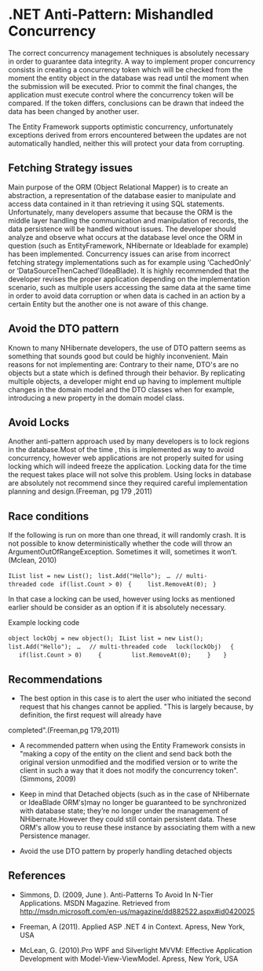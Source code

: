 # .NET Anti-Pattern: Mishandled Concurrency

The correct concurrency management techniques is absolutely necessary in
order to guarantee data integrity. A way to implement proper concurrency
consists in creating a concurrency token which will be checked from the
moment the entity object in the database was read until the moment when
the submission will be executed. Prior to commit the final changes, the
application must execute control where the concurrency token will be
compared. If the token differs, conclusions can be drawn that indeed the
data has been changed by another user.

The Entity Framework supports optimistic concurrency, unfortunately
exceptions derived from errors encountered between the updates are not
automatically handled, neither this will protect your data from
corrupting.

## Fetching Strategy issues

Main purpose of the ORM (Object Relational Mapper) is to create an
abstraction, a representation of the database easier to manipulate and
access data contained in it than retrieving it using SQL statements.
Unfortunately, many developers assume that because the ORM is the middle
layer handling the communication and manipulation of records, the data
persistence will be handled without issues. The developer should analyze
and observe what occurs at the database level once the ORM in question
(such as EntityFramework, NHibernate or Ideablade for example) has been
implemented. Concurrency issues can arise from incorrect fetching
strategy implementations such as for example using ‘CachedOnly’ or
‘DataSourceThenCached’(IdeaBlade). It is highly recommended that the
developer revises the proper application depending on the implementation
scenario, such as multiple users accessing the same data at the same
time in order to avoid data corruption or when data is cached in an
action by a certain Entity but the another one is not aware of this
change.

## Avoid the DTO pattern

Known to many NHibernate developers, the use of DTO pattern seems as
something that sounds good but could be highly inconvenient. Main
reasons for not implementing are: Contrary to their name, DTO's are no
objects but a state which is defined through their behavior. By
replicating multiple objects, a developer might end up having to
implement multiple changes in the domain model and the DTO classes when
for example, introducing a new property in the domain model class.

## Avoid Locks

Another anti-pattern approach used by many developers is to lock regions
in the database.Most of the time , this is implemented as way to avoid
concurrency, however web applications are not properly suited for using
locking which will indeed freeze the application. Locking data for the
time the request takes place will not solve this problem. Using locks in
database are absolutely not recommend since they required careful
implementation planning and design.(Freeman, pg 179 ,2011)

## Race conditions

If the following is run on more than one thread, it will randomly crash.
It is not possible to know deterministically whether the code will throw
an ArgumentOutOfRangeException. Sometimes it will, sometimes it
won’t.(Mclean, 2010)

`IList`<string>` list = new List`<string>`(); `
`list.Add("Hello"); `
`… `
`// multi-threaded code `
`if(list.Count > 0) `
`{ `
`   list.RemoveAt(0); `
`} `

In that case a locking can be used, however using locks as mentioned
earlier should be consider as an option if it is absolutely necessary.

Example locking code

`object lockObj = new object(); `
`IList`<string>` list = new List`<string>`(); `
`list.Add("Hello"); `
`… `
` // multi-threaded code `
` lock(lockObj) `
` { `
`   if(list.Count > 0) `
`   { `
`       list.RemoveAt(0); `
`   } `
`  } `

## Recommendations

  - The best option in this case is to alert the user who initiated the
    second request that his changes cannot be applied. "This is largely
    because, by definition, the first request will already have

completed".(Freeman,pg 179,2011)

  - A recommended pattern when using the Entity Framework consists in
    "making a copy of the entity on the client and send back both the
    original version unmodified and the modified version or to write the
    client in such a way that it does not modify the concurrency
    token".(Simmons, 2009)

<!-- end list -->

  - Keep in mind that Detached objects (such as in the case of
    NHibernate or IdeaBlade ORM's)may no longer be guaranteed to be
    synchronized with database state; they’re no longer under the
    management of NHibernate.However they could still contain persistent
    data. These ORM's allow you to reuse these instance by associating
    them with a new Persistence manager.

<!-- end list -->

  - Avoid the use DTO pattern by properly handling detached objects

## References

  - Simmons, D. (2009, June ). Anti-Patterns To Avoid In N-Tier
    Applications. MSDN Magazine. Retrieved from
    <http://msdn.microsoft.com/en-us/magazine/dd882522.aspx#id0420025>

<!-- end list -->

  - Freeman, A (2011). Applied ASP .NET 4 in Context. Apress, New York,
    USA

<!-- end list -->

  - McLean, G. (2010).Pro WPF and Silverlight MVVM: Effective
    Application Development with Model-View-ViewModel. Apress, New York,
    USA